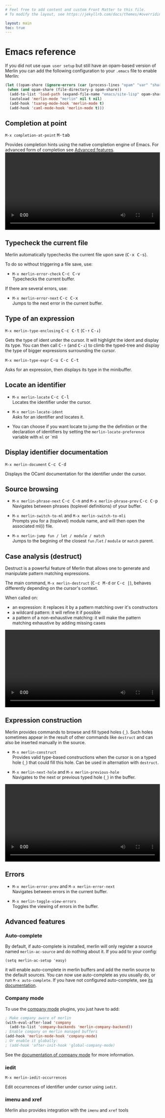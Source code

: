 ```yaml
---
# Feel free to add content and custom Front Matter to this file.
# To modify the layout, see https://jekyllrb.com/docs/themes/#overriding-theme-defaults

layout: main
toc: true
---
```

# Emacs reference

If you did not use `opam user setup` but still have an opam-based version of
Merlin you can add the following configuration to your `.emacs` file to enable
Merlin:

```lisp
(let ((opam-share (ignore-errors (car (process-lines "opam" "var" "share")))))
 (when (and opam-share (file-directory-p opam-share))
  (add-to-list 'load-path (expand-file-name "emacs/site-lisp" opam-share))
  (autoload 'merlin-mode "merlin" nil t nil)
  (add-hook 'tuareg-mode-hook 'merlin-mode t)
  (add-hook 'caml-mode-hook 'merlin-mode t)))
```

## Completion at point

`M-x completion-at-point` <kbd>M-tab</kbd>

Provides completion hints using the native completion engine of Emacs.
For advanced form of completion see [Advanced features](#advanced-features).
<video autoplay loop width="100%">
  <source src="completion-at-point.mp4" type="video/mp4">
</video>

## Typecheck the current file

Merlin automatically typechecks the current file upon save (<kbd>C-x C-s</kbd>).

To do so without triggering a file save, use:

- `M-x merlin-error-check` <kbd>C-c C-v</kbd> \
Typechecks the current buffer.

If there are several errors, use:

- `M-x merlin-error-next` <kbd>C-c C-x</kbd> \
Jumps to the next error in the current buffer.

## Type of an expression

`M-x merlin-type-enclosing` <kbd>C-c C-t</kbd> (<kbd>C-↑</kbd> <kbd>C-↓</kbd>)

Gets the type of ident under the cursor. It will highlight the ident and display
its type. You can then call <kbd>C-↑</kbd> (and <kbd>C-↓</kbd>) to climb the
typed-tree and display the type of bigger expressions surrounding the cursor.

`M-x merlin-type-expr` <kbd>C-u C-c C-t</kbd>

Asks for an expression, then displays its type in the minibuffer.

## Locate an identifier

- `M-x merlin-locate` <kbd>C-c C-l</kbd> \
Locates the identifier under the cursor.

- `M-x merlin-locate-ident` \
Asks for an identifier and locates it.

- You can choose if you want locate to jump the the definition or the
  declaration  of identifiers by setting the `merlin-locate-preference` variable
  with `ml` or `mli

## Display identifier documentation

`M-x merlin-document` <kbd>C-c C-d</kbd>

Displays the OCaml documentation for the identifier under the cursor.

## Source browsing

- `M-x merlin-phrase-next` <kbd>C-c C-n</kbd> and
`M-x merlin-phrase-prev` <kbd>C-c C-p</kbd> \
Navigates between phrases (toplevel definitions) of your buffer.

- `M-x merlin-switch-to-ml` and `M-x merlin-switch-to-mli` \
Prompts you for a (toplevel) module name, and will then open the associated
ml(i) file.

- `M-x merlin-jump fun / let / module / match` \
Jumps to the begining of the closest `fun` /`let` / `module` or `match` parent.

## Case analysis (destruct)

Destruct is a powerful feature of Merlin that allows one to generate and
manipulate pattern matching expressions.

The main command, `M-x merlin-destruct` (<kbd>C-c M-d</kbd> or <kbd>C-c |</kbd>),
behaves differently depending on the cursor's context.

When called on:
- an expression: it replaces it by a pattern matching over it's constructors
- a wildcard pattern: it will refine it if possible
- a pattern of a non-exhaustive matching: it will make the pattern matching
  exhaustive by adding missing cases

<video autoplay loop width="100%">
  <source src="destruct.mp4" type="video/mp4">
</video>

## Expression construction

Merlin provides commands to browse and fill typed holes (`_`). Such holes
sometimes appear in the result of other commands like `destruct` and can also be
inserted manually in the source.

- `M-x merlin-construct` \
Provides valid type-based constructions when the cursor is on a typed hole (`_`)
that could fill this hole. Can be used in alternation with `destruct`.

- `M-x merlin-next-hole` and `M-x merlin-previous-hole` \
Navigates to the next or previous typed hole (`_`) in the buffer.

<video autoplay loop width="100%">
  <source src="construct.mp4" type="video/mp4">
</video>

## Errors

- `M-x merlin-error-prev` and `M-x merlin-error-next` \
Navigates between errors in the current buffer.

- `M-x merlin-toggle-view-errors` \
Toggles the viewing of errors in the buffer.

## Advanced features

### Auto-complete

By default, if auto-complete is installed, merlin will only register a source
named `merlin-ac-source` and do nothing about it. If you add to your config:

```
(setq merlin-ac-setup 'easy)
```

it will enable auto-complete in merlin buffers and add the merlin source to the
default sources. You can now use auto-complete as you usually do, or run `M-x auto-complete`.
If you have not configured auto-complete, see [its documentation](https://github.com/auto-complete/auto-complete).

### Company mode

To use the [company mode](http://company-mode.github.io/) plugins, you just have
to add:

```lisp
; Make company aware of merlin
(with-eval-after-load 'company
  (add-to-list 'company-backends 'merlin-company-backend))
; Enable company on merlin managed buffers
(add-hook 'merlin-mode-hook 'company-mode)
; Or enable it globally:
; (add-hook 'after-init-hook 'global-company-mode)
```

See the [documentation of company mode](https://company-mode.github.io/) for more information.

### iedit

`M-x merlin-iedit-occurrences`

Edit occurrences of identifier under cursor using `iedit`.

### imenu and xref

Merlin also provides integration with the `imenu` and `xref` tools
